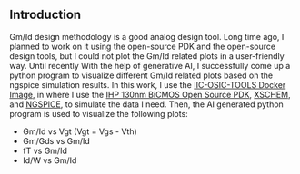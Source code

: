 ## Introduction
Gm/Id design methodology is a good analog design tool.  Long time ago, I planned to work on it using the open-source PDK and the open-source design tools, but I could not plot the Gm/Id related plots in a user-friendly way.
Until recently With the help of generative AI, I successfully come up a python program to visualize different Gm/Id related plots based on the ngspice simulation results.
In this work, I use the [IIC-OSIC-TOOLS Docker Image](https://github.com/iic-jku/IIC-OSIC-TOOLS), in where I use the [IHP 130nm BiCMOS Open Source PDK](https://ihp-open-pdk-docs.readthedocs.io/en/latest/), [XSCHEM](https://github.com/StefanSchippers/xschem), and [NGSPICE](https://ngspice.sourceforge.io/), to simulate the data I need.  Then, the AI generated python program is used to visualize the following plots:
- Gm/Id vs Vgt (Vgt = Vgs - Vth)
- Gm/Gds vs Gm/Id
- fT vs Gm/Id
- Id/W vs Gm/Id
